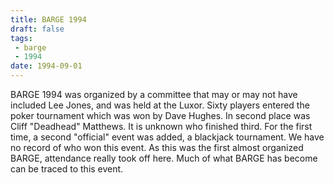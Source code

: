 ```yaml
---
title: BARGE 1994
draft: false
tags:
 - barge
 - 1994
date: 1994-09-01
---
```


BARGE 1994 was organized by a committee that may or may not have included Lee
Jones, and was held at the Luxor.  Sixty players entered the poker tournament
which was won by Dave Hughes. In second place was Cliff &quot;Deadhead&quot;
Matthews. It is unknown who finished third. For the first time, a second
&quot;official&quot; event was added, a blackjack tournament. We have no record
of who won this event. As this was the first almost organized BARGE, attendance
really took off here. Much of what BARGE has become can be traced to this
event.
